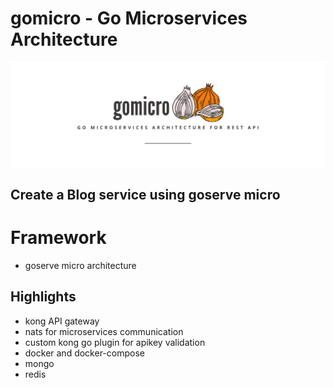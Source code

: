 # gomicro - Go Microservices Architecture

![Banner](.extra/docs/gomicro-banner.png)

## Create a Blog service using goserve micro

# Framework
- goserve micro architecture

## Highlights
- kong API gateway
- nats for microservices communication
- custom kong go plugin for apikey validation
- docker and docker-compose
- mongo
- redis

